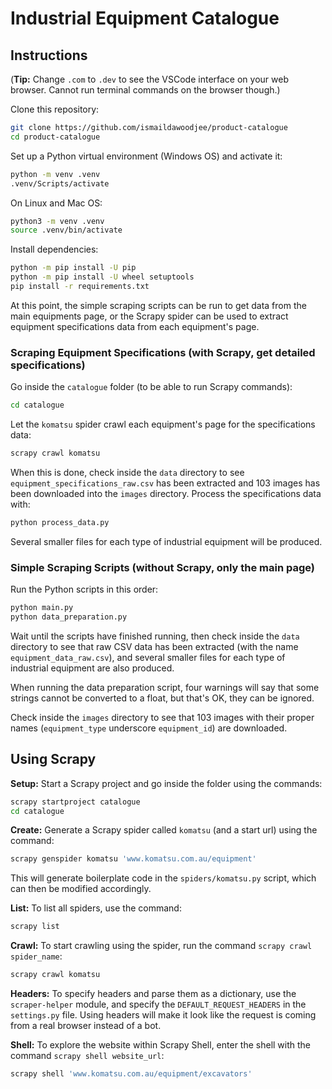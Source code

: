 # Industrial Equipment Catalogue

## Instructions

(**Tip:** Change `.com` to `.dev` to see the VSCode interface on your web browser.
Cannot run terminal commands on the browser though.)

Clone this repository:

```sh
git clone https://github.com/ismaildawoodjee/product-catalogue
cd product-catalogue
```

Set up a Python virtual environment (Windows OS) and activate it:

```sh
python -m venv .venv
.venv/Scripts/activate
```

On Linux and Mac OS:

```sh
python3 -m venv .venv
source .venv/bin/activate
```

Install dependencies:

```sh
python -m pip install -U pip
python -m pip install -U wheel setuptools
pip install -r requirements.txt
```

At this point, the simple scraping scripts can be run to get data from the main
equipments page, or the Scrapy spider can be used to extract equipment specifications
data from each equipment's page.

### Scraping Equipment Specifications (with Scrapy, get detailed specifications)

Go inside the `catalogue` folder (to be able to run Scrapy commands):

```sh
cd catalogue
```

Let the `komatsu` spider crawl each equipment's page for the specifications data:

```sh
scrapy crawl komatsu
```

When this is done, check inside the `data` directory to see `equipment_specifications_raw.csv`
has been extracted and 103 images has been downloaded into the `images` directory.
Process the specifications data with:

```sh
python process_data.py
```

Several smaller files for each type of industrial equipment will be produced.

### Simple Scraping Scripts (without Scrapy, only the main page)

Run the Python scripts in this order:

```sh
python main.py
python data_preparation.py
```

Wait until the scripts have finished running, then check inside the `data` directory
to see that raw CSV data has been extracted (with the name `equipment_data_raw.csv`),
and several smaller files for each type of industrial equipment are also produced.

When running the data preparation script, four warnings will say that some strings
cannot be converted to a float, but that's OK, they can be ignored.

Check inside the `images` directory to see that 103 images with their proper names
(`equipment_type` underscore `equipment_id`) are downloaded.

## Using Scrapy

**Setup:** Start a Scrapy project and go inside the folder using the commands:

```sh
scrapy startproject catalogue
cd catalogue
```

**Create:** Generate a Scrapy spider called `komatsu` (and a start url) using the command:

```sh
scrapy genspider komatsu 'www.komatsu.com.au/equipment'
```

This will generate boilerplate code in the `spiders/komatsu.py` script, which can
then be modified accordingly.

**List:** To list all spiders, use the command:

```sh
scrapy list
```

**Crawl:** To start crawling using the spider, run the command `scrapy crawl spider_name`:

```sh
scrapy crawl komatsu
```

**Headers:** To specify headers and parse them as a dictionary, use the `scraper-helper`
module, and specify the `DEFAULT_REQUEST_HEADERS` in the `settings.py` file. Using headers
will make it look like the request is coming from a real browser instead of a bot.

**Shell:** To explore the website within Scrapy Shell, enter the shell with the command
`scrapy shell website_url`:

```sh
scrapy shell 'www.komatsu.com.au/equipment/excavators'
```
